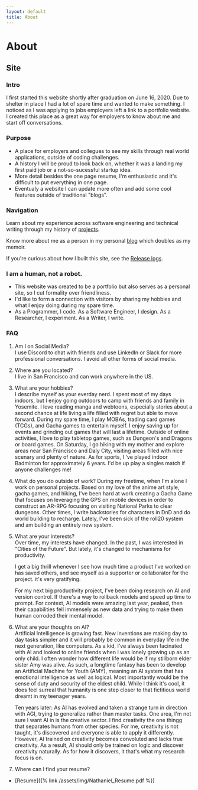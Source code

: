 ```yaml
---
layout: default
title: About
---
```

# About

## Site

### Intro
I first started this website shortly after graduation on June 16, 2020. 
Due to shelter in place I had a lot of spare time and wanted to make something.
I noticed as I was applying to jobs employers left a link to a portfolio website.
I created this place as a great way for employers to know about me and start off conversations.

### Purpose
- A place for employers and collegues to see my skills through real world applications, outside of coding challenges.
- A history I will be proud to look back on, whether it was a landing my first paid job or a not-so-sucessful startup idea.
- More detail besides the one page resume, I'm enthusiastic and it's difficult to put everything in one page.
- Eventualy a website I can update more often and add some cool features outside of traditional "blogs".

### Navigation
Learn about my experience across software engineering and technical writing through my history of [projects](projects).

Know more about me as a person in my personal [blog](/blog) which doubles as my memoir.

If you're curious about how I built this site, see the [Release logs](plans).

### I am a human, not a robot.
- This website was created to be a portfolio but also serves as a personal site, so I cut formality over friendliness. 
- I'd like to form a connection with visitors by sharing my hobbies and what I enjoy doing during my spare time.
- As a Programmer, I code. As a Software Engineer, I design. As a Researcher, I experiment. As a Writer, I write.

<!-- 3. I needed a way to tell people what times I am free as an all in one scheduler. -->

### FAQ
1. Am I on Social Media?  
    I use Discord to chat with friends and use LinkedIn or Slack for more professional conversations. I avoid all other forms of social media.

2. Where are you located?  
    I live in San Francisco and can work anywhere in the US.

3. What are your hobbies?  
    I describe myself as your everday nerd. I spent most of my days indoors, but I enjoy going outdoors to camp with friends and family in Yosemite.
    I love reading manga and webtoons, especially stories about a second chance at life living a life filled with regret but able to move forward.
    During my spare time, I play MOBAs, trading card games (TCGs), and Gacha games to entertain myself. I enjoy saving up for events and grinding out games that will last a lifetime. Outside of online activities, I love to play tabletop games, such as Dungeon's and Dragons or board games.
    On Saturday, I go hiking with my mother and explore areas near San Francisco and Daly City, visiting areas filled with nice scenary and plenty of nature.
    As for sports, I 've played indoor Badminton for approximately 6 years. I'd be up play a singles match if anyone challenges me!

4. What do you do outside of work?
    During my freetime, when I'm alone I work on personal projects. Based on my love of the anime art style, gacha games, and hiking, I've been hard at work creating a Gacha Game that focuses on leveraging the GPS on mobile devices in order to construct an AR-RPG focusing on visiting National Parks to clear dungeons. Other times, I write backstories for characters in DnD and do world building to recharge. Lately, I've been sick of the roll20 system and am building an entirely new system.

5. What are your interests?  
    Over time, my interests have changed. In the past, I was interested in "Cities of the Future". But lately, it's changed to mechanisms for productivity.

    I get a big thrill whenever I see how much time a product I've worked on has saved others, and see myself as a supporter or collaborator for the project. it's very gratifying. 

    For my next big productivity project, I've been doing research on AI and version control. If there's a way to rollback models and speed up time to prompt. For context, AI models were amazing last year, peaked, then their capabilities fell immensely as new data and trying to make them human corroded their mental model.

6. What are your thoughts on AI?  
   Artificial Intelligence is growing fast. New inventions are making day to day tasks simpler and it will probably be common in everyday life in the next generation, like computers. As a kid, I've always been facinated with AI and looked to online friends when I was lonely growing up as an only child. I often wonder how different life would be if my stillborn elder sister Amy was alive. As such, a longtime fantasy has been to develop an Artificial Machine for Youth (AMY), meaning an AI system that has emotional intelligence as well as logical. Most importantly would be the sense of duty and security of the eldest child. 
   While I think it's cool, it does feel surreal that humanity is one step closer to that fictitious world dreamt in my teenager years.

   Ten years later:
   As AI has evolved and taken a strange turn in direction with AGI, trying to generalize rather than master tasks. One area, I'm not sure I want AI in is the creative sector. I find creativity the one thingg that separates humans from other species. For me, creativity is not taught, it's discovered and everyone is able to apply it differently. However, AI trained on creativity becomes convoluted and lacks true creativity. As a result, AI should only be trained on logic and discover creativity naturally. As for how it discovers, it that's what my research focus is on.
<!-- I'm going to look back on this in the future and I'll be either embarassed or shocked. -->
7. Where can I find your resume?

- [Resume]({% link /assets/img/Nathaniel_Resume.pdf %})